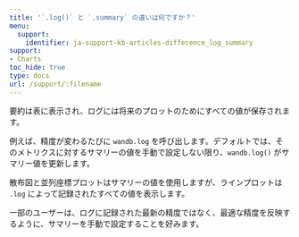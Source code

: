 ```yaml
---
title: '`.log()` と `.summary` の違いは何ですか？'
menu:
  support:
    identifier: ja-support-kb-articles-difference_log_summary
support:
- Charts
toc_hide: true
type: docs
url: /support/:filename
---
```


要約は表に表示され、ログには将来のプロットのためにすべての値が保存されます。

例えば、精度が変わるたびに `wandb.log` を呼び出します。デフォルトでは、そのメトリクスに対するサマリーの値を手動で設定しない限り、`wandb.log()` がサマリー値を更新します。

散布図と並列座標プロットはサマリーの値を使用しますが、ラインプロットは `.log` によって記録されたすべての値を表示します。

一部のユーザーは、ログに記録された最新の精度ではなく、最適な精度を反映するように、サマリーを手動で設定することを好みます。